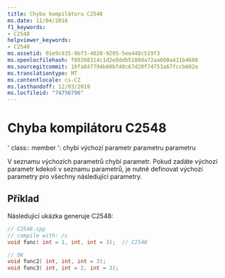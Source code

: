 ```yaml
---
title: Chyba kompilátoru C2548
ms.date: 11/04/2016
f1_keywords:
- C2548
helpviewer_keywords:
- C2548
ms.assetid: 01e9c835-9bf3-4020-9295-5ee448c519f3
ms.openlocfilehash: f89208314c1d2e8ddb5100da72aa600a411b4608
ms.sourcegitcommit: 16fa847794b60bf40c67d20f74751a67fccb602e
ms.translationtype: MT
ms.contentlocale: cs-CZ
ms.lasthandoff: 12/03/2019
ms.locfileid: "74756796"
---
```

# <a name="compiler-error-c2548"></a>Chyba kompilátoru C2548

' class:: member ': chybí výchozí parametr parametru parametru

V seznamu výchozích parametrů chybí parametr. Pokud zadáte výchozí parametr kdekoli v seznamu parametrů, je nutné definovat výchozí parametry pro všechny následující parametry.

## <a name="example"></a>Příklad

Následující ukázka generuje C2548:

```cpp
// C2548.cpp
// compile with: /c
void func( int = 1, int, int = 3);  // C2548

// OK
void func2( int, int, int = 3);
void func3( int, int = 2, int = 3);
```
